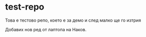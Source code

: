 # test-repo
Това е тестово репо, което е за демо и след малко ще го изтрия

Добавих нов ред от лаптопа на Наков.